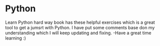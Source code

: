 # Python
Learn Python hard way book has these helpful exercises which is a great tool to get a jumsrt with Python.
I have put some comments base don my understanding which I will keep updating and fixing.
-Have a great time learning :)
